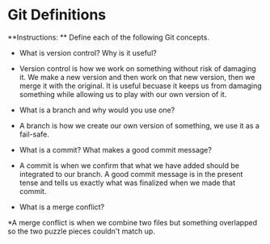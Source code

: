 # Git Definitions

**Instructions: ** Define each of the following Git concepts.

* What is version control?  Why is it useful?

* Version control is how we work on something without risk of damaging it. We make a new version and then work on that new version, then we merge it with the original. It is useful becuase it keeps us from damaging something while allowing us to play with our own version of it.

* What is a branch and why would you use one?

* A branch is how we create our own version of something, we use it as a fail-safe. 

* What is a commit? What makes a good commit message?

* A commit is when we confirm that what we have added should be integrated to our branch. A good commit message is in the present tense and tells us exactly what was finalized when we made that commit.

* What is a merge conflict?

*A merge conflict is when we combine two files but something overlapped so the two puzzle pieces couldn't match up.
